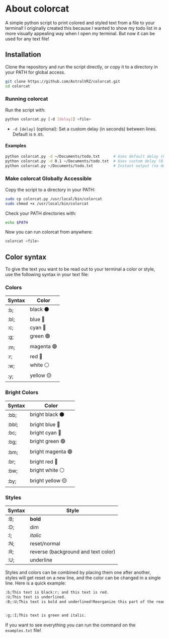 
# About colorcat

A simple python script to print colored and styled text from a file to your terminal!
I originally created this because I wanted to show my todo list in a more visually appealing way when I open my terminal. But now it can be used for any text file!

## Installation

Clone the repository and run the script directly, or copy it to a directory in your PATH for global access.

```bash
git clone https://github.com/AstralVRZ/colorcat.git
cd colorcat
```

### Running colorcat

Run the script with:

```bash
python colorcat.py [-d [delay]] <file>
```

- `-d [delay]` (optional): Set a custom delay (in seconds) between lines. Default is `0.05`.

#### Examples

```bash
python colorcat.py -d ~/Documents/todo.txt      # Uses default delay (0.05)
python colorcat.py -d 0.1 ~/Documents/todo.txt  # Uses custom delay (0.1)
python colorcat.py ~/Documents/todo.txt         # Instant output (no delay)
```

### Make colorcat Globally Accessible

Copy the script to a directory in your PATH:

```bash
sudo cp colorcat.py /usr/local/bin/colorcat
sudo chmod +x /usr/local/bin/colorcat
```

Check your PATH directories with:

```bash
echo $PATH
```

Now you can run colorcat from anywhere:

```bash
colorcat <file>
```

## Color syntax

To give the text you want to be read out to your terminal a color or style, use the following syntax in your text file:

### Colors

| Syntax | Color |
| ----------- | ----------- |
| :b; | black ⚫ |
| :bl; | blue 🔵 |
| :c; | cyan 🔵 |
| :g; | green 🟢 |
| :m; | magenta 🟣 |
| :r; | red 🔴 |
| :w; | white ⚪ |
| :y; | yellow 🟡 |

### Bright Colors

| Syntax | Color |
| ----------- | ----------- |
| :bb; | bright black ⚫ |
| :bbl; | bright blue 🔵 |
| :bc; | bright cyan 🔵 |
| :bg; | bright green 🟢 |
| :bm; | bright magenta 🟣 |
| :br; | bright red 🔴 |
| :bw; | bright white ⚪ |
| :by; | bright yellow 🟡 |

### Styles

| Syntax | Style |
| ----------- | ----------- |
| :B; | **bold** |
| :D; | dim |
| :I; | *italic* |
| :N; | reset/normal |
| :R; | reverse (background and text color) |
| :U; | underline |

Styles and colors can be combined by placing them one after another, styles will get reset on a new line, and the color can be changed in a single line.
Here is a quick example:

```txt
:b;This text is black:r; and this text is red.
:U;This text is underlined.
:B;:U;This text is bold and underlined!Reorganize this part of the readme, line 7-54


:g;:I;This text is green and italic.
```

If you want to see everything you can run the command on the `examples.txt` file!
